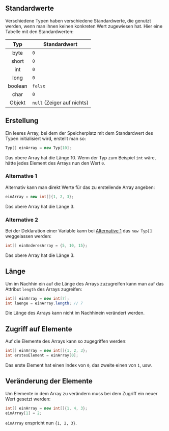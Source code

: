 ## Standardwerte

Verschiedene Typen haben verschiedene Standardwerte, die genutzt werden, wenn man ihnen keinen konkreten Wert zugewiesen hat. Hier eine Tabelle mit den Standardwerten:

|Typ    |Standardwert              |
|:-----:|--------------------------|
|byte   |`0`                       |
|short  |`0`                       |
|int    |`0`                       |
|long   |`0`                       |
|boolean|`false`                   |
|char   |`0`                       |
|Objekt |`null` (Zeiger auf nichts)|

## Erstellung

Ein leeres Array, bei dem der Speicherplatz mit dem Standardwert des Typen initialisiert wird, erstellt man so:

```java
Typ[] einArray = new Typ[10];
```

Das obere Array hat die Länge 10.
Wenn der Typ zum Beispiel `int` wäre, hätte jedes Element des Arrays nun den Wert `0`.

### Alternative 1

Alternativ kann man direkt Werte für das zu erstellende Array angeben:

```java
einArray = new int[]{1, 2, 3};
```

Das obere Array hat die Länge 3.

### Alternative 2

Bei der Deklaration einer Variable kann bei [Alternative 1](#alternative-1) das `new Typ[]` weggelassen werden:

```java
int[] einAnderesArray = {5, 10, 15};
```

Das obere Array hat die Länge 3.

## Länge

Um im Nachhin ein auf die Länge des Arrays zuzugreifen kann man auf das Attribut `length` des Arrays zugreifen:

```java
int[] einArray = new int[7];
int laenge = einArray.length; // 7
```

Die Länge des Arrays kann nicht im Nachhinein verändert werden.

## Zugriff auf Elemente

Auf die Elemente des Arrays kann so zugegriffen werden:

```java
int[] einArray = new int[]{1, 2, 3};
int erstesElement = einArray[0];
```

Das erste Element hat einen Index von `0`, das zweite einen von `1`, usw.

## Veränderung der Elemente

Um Elemente in dem Array zu verändern muss bei dem Zugriff ein neuer Wert gesetzt werden:

```java
int[] einArray = new int[]{1, 4, 3};
einArray[1] = 2;
```

`einArray` enspricht nun `{1, 2, 3}`.

